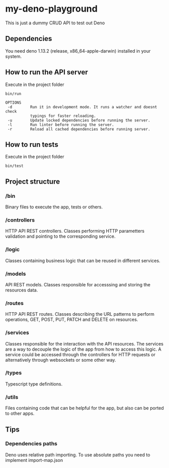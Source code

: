 # my-deno-playground

This is just a dummy CRUD API to test out Deno

## Dependencies

You need deno 1.13.2 (release, x86_64-apple-darwin) installed in your system.

## How to run the API server

Execute in the project folder

```
bin/run
```

```
OPTIONS
 -d        Run it in development mode. It runs a watcher and doesnt check 
           typings for faster reloading.
 -u        Update locked dependencies before running the server.
 -l        Run linter before running the server.
 -r        Reload all cached dependencies before running server.
```

## How to run tests

Execute in the project folder

```
bin/test
```

## Project structure

### /bin

Binary files to execute the app, tests or others.

### /controllers

HTTP API REST controllers. Classes performing HTTP parametters validation and
pointing to the corresponding service.

### /logic

Classes containing business logic that can be reused in different services.

### /models

API REST models. Classes responsible for accesssing and storing the resources data.

### /routes

HTTP API REST routes. Classes describing the URL patterns to perform operations, 
GET, POST, PUT, PATCH and DELETE on resources.

### /services

Classes responsible for the interaction with the API resources. The services are
a way to decouple the logic of the app from how to access this logic. A service
could be accessed through the controllers for HTTP requests or alternatively 
through websockets or some other way.

### /types

Typescript type definitions.

### /utils

Files containing code that can be helpful for the app, but also can be ported 
to other apps.

## Tips

### Dependencies paths

Deno uses relative path importing. To use absolute paths you need to implement
import-map.json
